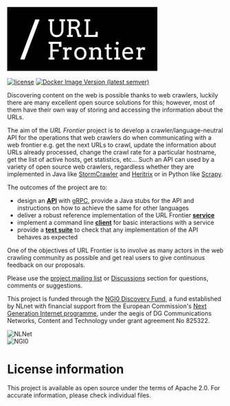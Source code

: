 <img src="logo.svg" alt="URL Frontier" width="350"/>

[![license](https://img.shields.io/github/license/crawler-commons/url-frontier)](http://www.apache.org/licenses/LICENSE-2.0)
[![Docker Image Version (latest semver)](https://img.shields.io/docker/v/crawlercommons/url-frontier)](https://hub.docker.com/r/crawlercommons/url-frontier)

Discovering content on the web is possible thanks to web crawlers, luckily there are many excellent open source solutions for this; however, most of them have their own way of storing and accessing the information about the URLs.

The aim of the *URL Frontier* project is to develop a crawler/language-neutral API for the operations that web crawlers do when communicating with a web frontier e.g. get the next URLs to crawl, update the information about  URLs already processed, change the crawl rate for a particular hostname, get the list of active hosts, get statistics, etc... Such an API can used by a variety of open source web crawlers, regardless whether they are implemented in Java like [StormCrawler](http://stormcrawler.net) and [Heritrix](https://github.com/internetarchive/heritrix3) or in Python like [Scrapy](https://scrapy.org/).

The outcomes of the project are to:
- design an **[API](API/README.md)** with [gRPC](http://grpc.io), provide a Java stubs for the API and instructions on how to achieve the same for other languages
- deliver a robust reference implementation of the URL Frontier **[service](service/README.md)**
- implement a command line **[client](client/README.md)** for basic interactions with a service
- provide a **[test suite](tests/README.md)** to check that any implementation of the API behaves as expected

One of the objectives of URL Frontier is to involve as many actors in the web crawling community as possible and get real users to give continuous feedback on our proposals. 

Please use the [project mailing list](mailto:crawler-commons@googlegroups.com) or [Discussions](https://github.com/crawler-commons/url-frontier/discussions) section for questions, comments or suggestions. 

This project is funded through the [NGI0 Discovery Fund](https://nlnet.nl/discovery), a fund established by NLnet with financial support from the European Commission's [Next Generation Internet programme](https://ngi.eu/), under the aegis of DG Communications Networks, Content and Technology under grant agreement No 825322. 

![NLNet](https://nlnet.nl/image/logo_nlnet.svg)
<br>
<img src="https://nlnet.nl/image/logos/NGI0_tag.png" alt="NGI0" height="80"/>

# License information

This project is available as open source under the terms of Apache 2.0. For accurate information, please check individual files.
